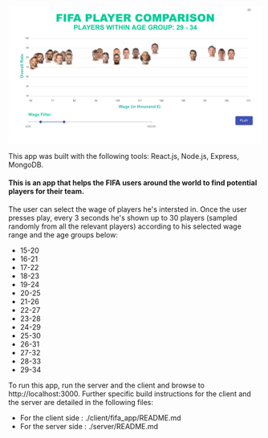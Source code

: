 ![](/appdemo.PNG)

This app was built with the following tools:
React.js, Node.js, Express, MongoDB.

#### This is an app that helps the FIFA users around the world to find potential players for their team.
The user can select the wage of players he's intersted in.
Once the user presses play, every 3 seconds he's shown up to 30 players (sampled randomly from all the relevant players) according to his selected wage range and the age groups below:
* 15-20
* 16-21
* 17-22
* 18-23
* 19-24
* 20-25
* 21-26
* 22-27
* 23-28
* 24-29
* 25-30
* 26-31
* 27-32
* 28-33
* 29-34
 
To run this app, run the server and the client and browse to http://localhost:3000.
Further specific build instructions for the client and the server are detailed in the following files:
* For the client side : ./client/fifa_app/README.md
* For the server side : ./server/README.md

